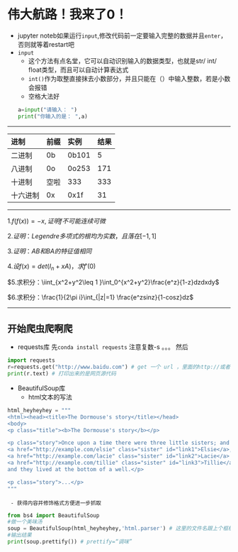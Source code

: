 # 伟大航路！我来了0！
- jupyter noteb如果运行`input`,修改代码前一定要输入完整的数据并且`enter`，否则就等着restart吧
- `input`
  - 这个方法有点名堂，它可以自动识别输入的数据类型，也就是str/ int/ float类型，而且可以自动计算表达式
  - `int()`作为取整直接抹去小数部分，并且只能在（）中输入整数，若是小数会报错
  - 空格大法好 
  ```python
  a=input("请输入： ")
  print("你输入的是： ",a)
  ```
 ------

|进制|前缀|实例|结果|
|:---|:---|:---|:---|
|二进制|0b|0b101|5|
|八进制|0o|0o253|171|
|十进制|空啦|333|333|
|十六进制|0x|0x1f|31|

-----


$1.f(f(x))=-x, 证明 f 不可能连续可微$

$2.证明：Legendre多项式的根均为实数，且落在[-1,1]$

$3.证明：AB 和 BA 的特征值相同$

$4.设f(x)=det(I_n+xA)，求f'(0)$

$5.求积分：\iint_{x^2+y^2\leq 1 }\int_0^{x^2+y^2}\frac{e^z}{1-z}dzdxdy$

$6.求积分：\frac{1}{2\pi i}\int_{|z|=1} \frac{e^zsinz}{1-cosz}dz$

-----

## 开始爬虫爬啊爬

- requests库
先`conda install requests` 注意复数-s 。。。
然后
```python
import requests 
r=requests.get("http://www.baidu.com") # get 一个 url ，里面的http://或者https://不够智能，不能省
print(r.text) # 打印出来的是网页源代码
```
- BeautifulSoup库
    - html文本的写法
```python
html_heyheyhey = """
<html><head><title>The Dormouse's story</title></head>
<body>
<p class="title"><b>The Dormouse's story</b></p>

<p class="story">Once upon a time there were three little sisters; and their names were
<a href="http://example.com/elsie" class="sister" id="link1">Elsie</a>,
<a href="http://example.com/lacie" class="sister" id="link2">Lacie</a> and
<a href="http://example.com/tillie" class="sister" id="link3">Tillie</a>;
and they lived at the bottom of a well.</p>

<p class="story">...</p>
"""
```

     - 获得内容并修饰格式方便进一步抓取
```python
from bs4 import BeautifulSoup
#做一个美味汤
soup = BeautifulSoup(html_heyheyhey,'html.parser') # 这里的文件名跟上个框框是对应的,'parser'=解析器
#输出结果
print(soup.prettify()) # prettify=“调味”
```
